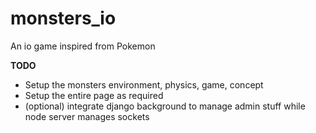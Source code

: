 # monsters_io
An io game inspired from Pokemon

<b> TODO </b>

- Setup the monsters environment, physics, game, concept
- Setup the entire page as required
- (optional) integrate django background to manage admin stuff while node server manages sockets

